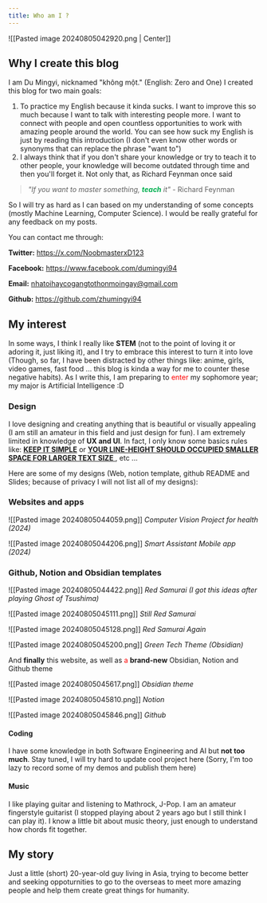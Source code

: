 ```yaml
---
title: Who am I ?
---
```

![[Pasted image 20240805042920.png | Center]]
## Why I create this blog
I am Du Mingyi, nicknamed  "không một." (English: Zero and One)
I created this blog for two main goals:
1. To practice my English because it kinda sucks. I want to improve this so much because I want to talk with interesting people more. I want to connect with people and open countless opportunities to work with amazing people around the world. You can see how suck my English is just by reading this introduction (I don't even know other words or synonyms that can replace the phrase "want to") 
2. I always think that if you don't share your knowledge or try to teach it to other people, your knowledge will become outdated through time and then you'll forget it. Not only that, as Richard Feynman once said
> *"If you want to master something, **<font color="#00b050">teach</font>** it"*
\- Richard Feynman

So I will try as hard as I can based on my understanding of some concepts (mostly Machine Learning, Computer Science). I would be really grateful for any feedback on my posts. 

You can contact me through:

**Twitter:** https://x.com/NoobmasterxD123

**Facebook:** https://www.facebook.com/dumingyi94

**Email:** nhatoihaycogangtothonmoingay@gmail.com

**Github:** https://github.com/zhumingyi94

## My interest
In some ways, I think I really like **STEM** (not to the point of loving it or adoring it, just liking it), and I try to embrace this interest to turn it into love (Though, so far, I have been distracted by other things like: anime, girls, video games, fast food ... this blog is kinda a way for me to counter these negative habits). As I write this, I am preparing to <font color="#ff0000">enter</font> my sophomore year; my major is Artificial Intelligence :D 

### Design
I love designing and creating anything that is beautiful or visually appealing (I am still an amateur in this field and just design for fun). I am extremely limited in knowledge of **UX and UI**. In fact, I only know some basics rules like: **<u>KEEP IT SIMPLE</u>** or <u>**YOUR LINE-HEIGHT SHOULD OCCUPIED SMALLER SPACE FOR LARGER TEXT SIZE** </u>, etc ...

Here are some of my designs (Web, notion template, github README and Slides; because of privacy I will not list all of my designs):

### Websites and apps

![[Pasted image 20240805044059.png]]
*Computer Vision Project for health (2024)*

![[Pasted image 20240805044206.png]]
*Smart Assistant Mobile app (2024)*

### Github, Notion and Obsidian templates 

![[Pasted image 20240805044422.png]]
*Red Samurai (I got this ideas after playing Ghost of Tsushima)*

![[Pasted image 20240805045111.png]]
*Still Red Samurai*

![[Pasted image 20240805045128.png]]
*Red Samurai Again*

![[Pasted image 20240805045200.png]]
*Green Tech Theme (Obsidian)*

And **finally** this website, as well as <font color="#ff0000">a </font>**brand-new** Obsidian, Notion and Github theme

![[Pasted image 20240805045617.png]]
*Obsidian theme*

![[Pasted image 20240805045810.png]]
*Notion*

![[Pasted image 20240805045846.png]]
*Github*
#### Coding
I have some knowledge in both Software Engineering and AI but **not too much**. Stay tuned, I will try hard to update cool project here (Sorry, I'm too lazy to record some of my demos and publish them here) 
#### Music
I like playing guitar and listening to Mathrock, J-Pop. I am an amateur fingerstyle guitarist (I stopped playing about 2 years ago but I still think I can play it). I know a little bit about music theory, just enough to understand how chords  fit together. 
## My story
Just a little (short) 20-year-old guy living in Asia, trying to become better and seeking oppoturnities to go to the overseas  to meet more amazing people and help them create great things for humanity. 
